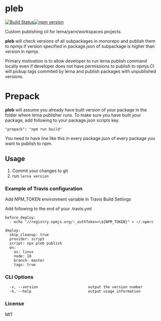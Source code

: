 # pleb

[![Build Status](https://travis-ci.com/wixplosives/pleb.svg?branch=master)](https://travis-ci.com/wixplosives/pleb)[![npm version](https://badge.fury.io/js/pleb.svg)](https://badge.fury.io/js/pleb)

Custom publishing cli for lerna/yarn/workspaces projects.

**pleb** will check versions of all subpackages in monorepo and publish them to npmjs if version specified in package.json of subpackage is higher than version in npmjs.

Primary motivation is to allow developer to run lerna publish command locally even if developer does not have permissions to publish to npmjs.CI will pickup tags commited by lerna and publish packages with unpublished versions.

# Prepack

**pleb** will assume you already have built version of your package in the folder where lerna publisher runs.
To make sure you have built your package, add following to your package.json scripts key.

`"prepack": "npm run build"`

You need to have line like this in every package.json of every package you want to publish to npm.

## Usage

1. Commit your changes to git
1. run `lerna version`

### Example of Travis configuration

Add NPM_TOKEN environment variable in Travis Build Settings

Add following to the end of your .travis.yml

```
before_deploy:
  - echo "//registry.npmjs.org/:_authToken=\${NPM_TOKEN}" > ~/.npmrc

deploy:
  skip_cleanup: true
  provider: script
  script: npx pleb publish
  on:
    os: linux
    node: 10
    branch: master
    tags: true
```

### CLI Options

```
  -v, --version                       output the version number
  -h, --help                          output usage information
```

### License

MIT
